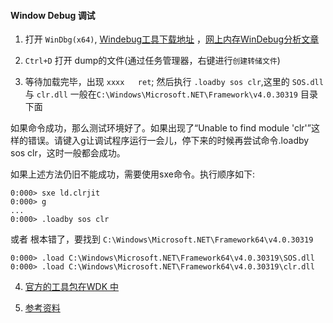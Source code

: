 #### Window Debug 调试

1. 打开 `WinDbg(x64)`, [Windebug工具下载地址](http://www.windbg.org/) ，[网上内存WinDebug分析文章](https://www.cnblogs.com/tianqing/p/7630636.html)

2. `Ctrl+D` 打开 dump的文件(通过任务管理器，右键进行`创建转储文件`)

3. 等待加载完毕，出现  `xxxx   ret`; 然后执行 `.loadby sos clr`,这里的 `SOS.dll` 与 `clr.dll` 一般在`C:\Windows\Microsoft.NET\Framework\v4.0.30319` 目录下面

如果命令成功，那么测试环境好了。如果出现了“Unable to find module 'clr'”这样的错误。请键入g让调试程序运行一会儿，停下来的时候再尝试命令.loadby sos clr，这时一般都会成功。

如果上述方法仍旧不能成功，需要使用sxe命令。执行顺序如下:

```
0:000> sxe ld.clrjit
0:000> g
...
0:000> .loadby sos clr
```

或者 根本错了，要找到 `C:\Windows\Microsoft.NET\Framework64\v4.0.30319`

```
0:000> .load C:\Windows\Microsoft.NET\Framework64\v4.0.30319\SOS.dll
0:000> .load C:\Windows\Microsoft.NET\Framework64\v4.0.30319\clr.dll
```

4. [官方的工具包在WDK 中](https://docs.microsoft.com/zh-cn/windows-hardware/drivers/installing-preview-versions-wdk)

5. [参考资料](https://www.cnblogs.com/mrhgw/archive/2011/08/22/2149849.html)
